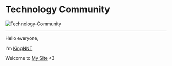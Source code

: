 # Technology Community
![Technology-Community](https://scontent.fhan2-1.fna.fbcdn.net/v/t1.0-9/84481500_488747641823180_857236512633257984_n.jpg?_nc_cat=103&_nc_sid=ca434c&_nc_ohc=BUomfgG3M60AX8ldszZ&_nc_ht=scontent.fhan2-1.fna&oh=414e94bc10ac57ce64e39938469b656a&oe=5EED3FB8)

---
Hello everyone,

I'm [KingNNT](https://www.facebook.com/Kinggg.NNT)

Welcome to [My Site](kingnnt.xyz) <3
